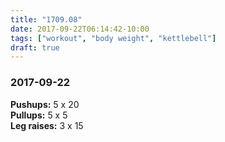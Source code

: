 ```yaml
---
title: "1709.08"
date: 2017-09-22T06:14:42-10:00
tags: ["workout", "body weight", "kettlebell"]
draft: true
---
```


### 2017-09-22

**Pushups:** 5 x 20  
**Pullups:** 5 x 5  
**Leg raises:** 3 x 15
